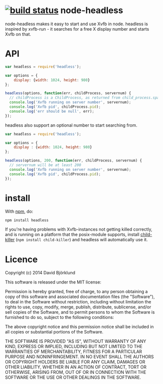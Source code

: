 [![build status](https://secure.travis-ci.org/kesla/node-headless.png)](http://travis-ci.org/kesla/node-headless)
node-headless
=========

node-headless makes it easy to start and use Xvfb in node.
headless is inspired by xvfb-run - it searches for a free X display number and starts Xvfb on that.

API
=======

````javascript
var headless = require('headless');

var options = {
	display: {width: 1024, height: 980}
};

headless(options, function(err, childProcess, servernum) {
  // childProcess is a ChildProcess, as returned from child_process.spawn()
  console.log('Xvfb running on server number', servernum);
  console.log('Xvfb pid', childProcess.pid);
  console.log('err should be null', err);
});
````

headless also support an optional number to start searching from.

````javascript
var headless = require('headless');

var options = {
	display : {width: 1024, height: 980}
};

headless(options, 200, function(err, childProcess, servernum) {
  // servernum will be at least 200
  console.log('Xvfb running on server number', servernum);
  console.log('Xvfb pid', childProcess.pid);
});
````

install
=======

With [npm](http://npmjs.org), do:

    npm install headless

If you're having problems with Xvfb-instances not getting killed correctly, and is running on a platform that the posix-module supports, install [child-killer](https://npmjs.org/package/child-killer) (`npm install child-killer`) and headless will automatically use it.

Licence
=======

Copyright (c) 2014 David Björklund

This software is released under the MIT license:

Permission is hereby granted, free of charge, to any person obtaining a copy
of this software and associated documentation files (the "Software"), to deal
in the Software without restriction, including without limitation the rights
to use, copy, modify, merge, publish, distribute, sublicense, and/or sell
copies of the Software, and to permit persons to whom the Software is
furnished to do so, subject to the following conditions:

The above copyright notice and this permission notice shall be included in
all copies or substantial portions of the Software.

THE SOFTWARE IS PROVIDED "AS IS", WITHOUT WARRANTY OF ANY KIND, EXPRESS OR
IMPLIED, INCLUDING BUT NOT LIMITED TO THE WARRANTIES OF MERCHANTABILITY,
FITNESS FOR A PARTICULAR PURPOSE AND NONINFRINGEMENT. IN NO EVENT SHALL THE
AUTHORS OR COPYRIGHT HOLDERS BE LIABLE FOR ANY CLAIM, DAMAGES OR OTHER
LIABILITY, WHETHER IN AN ACTION OF CONTRACT, TORT OR OTHERWISE, ARISING FROM,
OUT OF OR IN CONNECTION WITH THE SOFTWARE OR THE USE OR OTHER DEALINGS IN
THE SOFTWARE.
